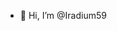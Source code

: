 - 👋 Hi, I’m @Iradium59

<!---
Iradium59/Iradium59 is a ✨ special ✨ repository because its `README.md` (this file) appears on your GitHub profile.
You can click the Preview link to take a look at your changes.
--->

